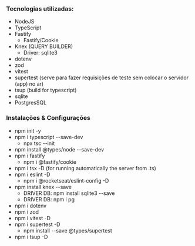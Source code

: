 

### Tecnologias utilizadas:
- NodeJS
- TypeScript
- Fastify
  - Fastify/Cookie
- Knex (QUERY BUILDER)
  - Driver: sqlite3
- dotenv
- zod
- vitest
- supertest (serve para fazer requisições de teste sem colocar o servidor (app) no ar)
- tsup (build for typescript)
- sqlite
- PostgresSQL


### Instalações & Configurações
- npm init -y
- npm i typescript --save-dev
  - npx tsc --init
- npm install @types/node --save-dev
- npm i fastify
  - npm i @fastify/cookie
- npm i tsx -D (for running automatically the server from .ts)
- npm i eslint -D
  - npm i @rocketseat/eslint-config -D
- npm install knex --save
  - DRIVER DB: npm install sqlite3 --save
  - DRIVER DB: npm i pg
- npm i dotenv
- npm i zod
- npm i vitest -D
- npm i supertest -D
  - npm install --save @types/supertest
- npm i tsup -D